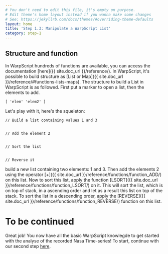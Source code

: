 ```yaml
---
# You don't need to edit this file, it's empty on purpose.
# Edit theme's home layout instead if you wanna make some changes
# See: https://jekyllrb.com/docs/themes/#overriding-theme-defaults
layout: home
title: 'Step 1.3: Manipulate a WarpScript List'
category: step-1
---
```



## Structure and function

In WarpScript hundreds of functions are available, you can access the documentation [here]({{ site.doc_url }}/reference/).
In WarpScript, it's possible to build structure as [List or Map]({{ site.doc_url }}/reference/#functions-lists-maps).
The structure to build a List in WarpScript is as followed. First put a marker to open a list, then the elements to add. 

```
[ 'elem' 'elem2' ]
```

Let's play with it, here's the squeleton:

```
// Build a list containing values 1 and 3 


// Add the element 2


// Sort the list


// Reverse it
```

 build a new list containing two elements: 1 and 3. Then add the elements 2 using the operator [+]({{ site.doc_url }}/reference/functions/function_ADD/) on this list. Now to sort this list, apply the function [LSORT]({{ site.doc_url }}/reference/functions/function_LSORT/) on it. This will sort the list, which is on top of stack, in a ascending order and let as a result this list on top of the stack. To sort the list in a descending order, apply the [REVERSE]({{ site.doc_url }}/reference/functions/function_REVERSE/) function on this list.

# To be continued

Great job! You now have all the basic WarpScript knowlegde to get started with the analyse of the recorded Nasa Time-series! To start, continue with our second step [here](/step-2-Keplers-Data/2.1-Did-you-said-Time-Series/).